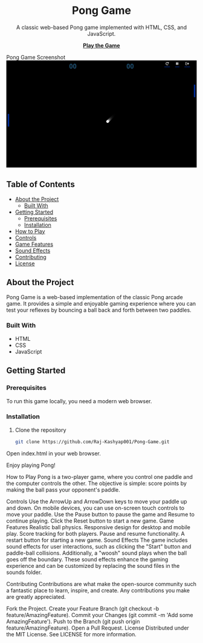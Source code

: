 <h1 align="center">Pong Game</h1>

<p align="center">
  A classic web-based Pong game implemented with HTML, CSS, and JavaScript.
</p>

<p align="center">
  <a href="https://raj-kashyap001.github.io/Pong-Game/"><strong>Play the Game</strong></a>
</p>

Pong Game Screenshot <img src="screenshot.png">

## Table of Contents

- [About the Project](#about-the-project)
  - [Built With](#built-with)
- [Getting Started](#getting-started)
  - [Prerequisites](#prerequisites)
  - [Installation](#installation)
- [How to Play](#how-to-play)
- [Controls](#controls)
- [Game Features](#game-features)
- [Sound Effects](#sound-effects)
- [Contributing](#contributing)
- [License](#license)

## About the Project

Pong Game is a web-based implementation of the classic Pong arcade game. It provides a simple and enjoyable gaming experience where you can test your reflexes by bouncing a ball back and forth between two paddles.

### Built With

- HTML
- CSS
- JavaScript

## Getting Started

### Prerequisites

To run this game locally, you need a modern web browser.

### Installation

1. Clone the repository

   ```sh
   git clone https://github.com/Raj-Kashyap001/Pong-Game.git

Open index.html in your web browser.

Enjoy playing Pong!

How to Play
Pong is a two-player game, where you control one paddle and the computer controls the other. The objective is simple: score points by making the ball pass your opponent's paddle.

Controls
Use the ArrowUp and ArrowDown keys to move your paddle up and down.
On mobile devices, you can use on-screen touch controls to move your paddle.
Use the Pause button to pause the game and Resume to continue playing.
Click the Reset button to start a new game.
Game Features
Realistic ball physics.
Responsive design for desktop and mobile play.
Score tracking for both players.
Pause and resume functionality.
A restart button for starting a new game.
Sound Effects
The game includes sound effects for user interactions, such as clicking the "Start" button and paddle-ball collisions. Additionally, a "woosh" sound plays when the ball goes off the boundary. These sound effects enhance the gaming experience and can be customized by replacing the sound files in the sounds folder.

Contributing
Contributions are what make the open-source community such a fantastic place to learn, inspire, and create. Any contributions you make are greatly appreciated.

Fork the Project.
Create your Feature Branch (git checkout -b feature/AmazingFeature).
Commit your Changes (git commit -m 'Add some AmazingFeature').
Push to the Branch (git push origin feature/AmazingFeature).
Open a Pull Request.
License
Distributed under the MIT License. See LICENSE for more information.
